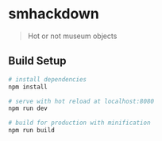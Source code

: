 # smhackdown

> Hot or not museum objects

## Build Setup

``` bash
# install dependencies
npm install

# serve with hot reload at localhost:8080
npm run dev

# build for production with minification
npm run build
```
